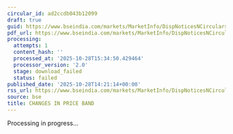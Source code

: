 ```yaml
---
circular_id: ad2ccdb043b12099
draft: true
guid: https://www.bseindia.com/markets/MarketInfo/DispNoticesNCirculars.aspx?Noticeid={F10457CF-46DB-42F5-A525-C476B2265016}&noticeno=20251028-43&dt=10/28/2025&icount=43&totcount=52&flag=0
pdf_url: https://www.bseindia.com/markets/MarketInfo/DispNoticesNCirculars.aspx?Noticeid={F10457CF-46DB-42F5-A525-C476B2265016}&noticeno=20251028-43&dt=10/28/2025&icount=43&totcount=52&flag=0
processing:
  attempts: 1
  content_hash: ''
  processed_at: '2025-10-28T15:34:50.429464'
  processor_version: '2.0'
  stage: download_failed
  status: failed
published_date: '2025-10-28T14:21:14+00:00'
rss_url: https://www.bseindia.com/markets/MarketInfo/DispNoticesNCirculars.aspx?Noticeid={F10457CF-46DB-42F5-A525-C476B2265016}&noticeno=20251028-43&dt=10/28/2025&icount=43&totcount=52&flag=0
source: bse
title: CHANGES IN PRICE BAND
---
```


Processing in progress...